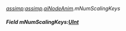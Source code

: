 _[assimp](../../modules/assimp/assimp-module.md):[assimp](../../modules/assimp/assimp-module.md).[aiNodeAnim](../../modules/assimp/assimp-ainodeanim.md).mNumScalingKeys_
##### Field mNumScalingKeys:[UInt](../../modules/wonkey/wonkey-types-uint.md)
